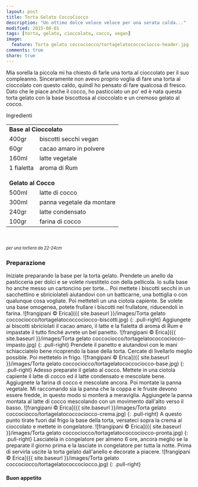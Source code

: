 ```yaml
---
layout: post
title: Torta Gelato CoccoCiocco
description: "Un ottimo dolce veloce veloce per una serata calda..."
modified: 2015-08-01
tags: [torta, gelato, cioccolato, cocco, vegan]
image:
  feature: Torta gelato coccociocco/tortagelatococcociocco-header.jpg
comments: true
share: true
---
```


Mia sorella la piccola mi ha chiesto di farle una torta al cioccolato per il suo compleanno. Sinceramente non avevo proprio voglia di fare una torta al cioccolato con questo caldo, quindi ho pensato di fare qualcosa di fresco. Dato che le piace anche il cocco, ho pasticciato un po' ed è nata questa torta gelato con la base biscottosa al cioccolato e un cremoso gelato al cocco.


<div class="ingredients">
  <div class="ingredients-title">Ingredienti</div>
  <table>
    <tbody>
      <tr>
        <td colspan="2"><b>Base al Cioccolato</b></td>
      </tr>
      <tr>
        <td>400gr</td>
        <td>biscotti secchi vegan</td>
      </tr>
      <tr>
        <td>60gr</td>
        <td>cacao amaro in polvere</td>
      </tr>
      <tr>
        <td>160ml</td>
        <td>latte vegetale</td>
      </tr>
      <tr>
        <td>1 fialetta</td>
        <td>aroma di Rum</td>
      </tr>
      <tr style="height: 15px;"></tr>
      <tr>          
        <td colspan="2"><b>Gelato al Cocco</b></td>
      </tr>
      <tr>
        <td>500ml</td>
        <td>latte di cocco</td>
      </tr>
      <tr>
        <td>300ml</td>
        <td>panna vegetale da montare</td>
      </tr>
      <tr>
        <td>240gr</td>
        <td>latte condensato</td>
      </tr>
      <tr>
        <td>100gr</td>
        <td>farina di cocco</td>
      </tr>
    </tbody>
  </table>
  <br></br>
  <i class="pull-right" style="font-size: 80%;">per una tortiera da 22-24cm</i>
</div>


<h3>
  <font color="grey">
    <i class="icon-cogs"></i>
  </font> Preparazione
</h3>

Iniziate preparando la base per la torta gelato. Prendete un anello da pasticceria per dolci e se volete rivestitelo con della pellicola. Io sulla base ho anche messo un cartoncino per torte... Poi mettete i biscotti secchi in un sacchettino e sbriciolateli aiutandovi con un batticarne, una bottiglia o con qualunque cosa vogliate. Poi metteteli un una ciotola capiente. Se volete una base omogenea, potete frullare i biscotti nel frullatore, riducendoli in farina.
![frangipani © Erica]({{ site.baseurl }}/images/Torta gelato coccociocco/tortagelatococcociocco-biscotti.jpg)
{: .pull-right}
Aggiungete ai biscotti sbriciolati il cacao amaro, il latte e la fialetta di aroma di Rum e impastate il tutto finché avrete un bel panetto.
![frangipani © Erica]({{ site.baseurl }}/images/Torta gelato coccociocco/tortagelatococcociocco-impasto.jpg)
{: .pull-right}
Prendete il panetto e aiutandovi con le mani schiacciatelo bene ricoprendo la base della torta. Cercate di livellarlo meglio possible. Poi mettetelo in frigo.
![frangipani © Erica]({{ site.baseurl }}/images/Torta gelato coccociocco/tortagelatococcociocco-base.jpg)
{: .pull-right}
Adesso preparate il gelato al cocco. Mettete in una ciotola capiente il latte di cocco ed il latte condensato e mescolate bene. Aggiugnete la farina di cocco e mescolate ancora. Poi montate la panna vegetale. Mi raccomando sia la panna che la coppa e le fruste devono essere fredde, in questo modo si monterà a meraviglia. Aggiungete la panna montata al latte di cocco mescolando con un movimento dall'alto verso il basso.
![frangipani © Erica]({{ site.baseurl }}/images/Torta gelato coccociocco/tortagelatococcociocco-crema.jpg)
{: .pull-right}
A questo punto tirate fuori dal frigo la base della torta, versateci sopra la crema al cioccolato e mettete in congelatore.
![frangipani © Erica]({{ site.baseurl }}/images/Torta gelato coccociocco/tortagelatococcociocco-pronta.jpg)
{: .pull-right}
Lasciatela in congelatore per almeno 6 ore, ancora meglio se la preparate il giorno prima e la lasciate in congelatore per tutta la notte. Prima di servirla uscite la torta gelato dall'anello e decorate a piacere.
![frangipani © Erica]({{ site.baseurl }}/images/Torta gelato coccociocco/tortagelatococcociocco.jpg)
{: .pull-right}

<h4>Buon appetito
  <font color="red">
    <i class="icon-smile"></i>
  </font>
</h4>
